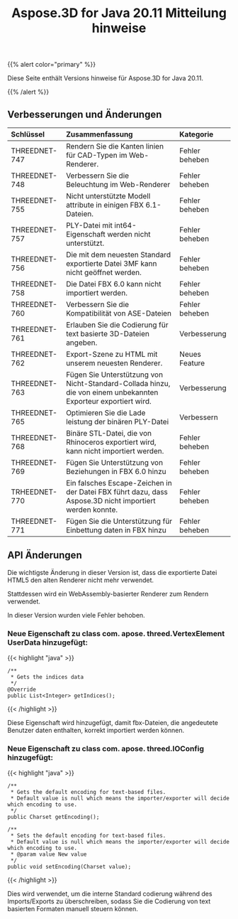 ﻿---
title: Aspose.3D for Java 20.11 Mitteilung hinweise
type: docs
weight: 6
url: /de/java/aspose-3d-for-java-20-11-release-notes/
---
{{% alert color="primary" %}}

Diese Seite enthält Versions hinweise für Aspose.3D for Java 20.11.

{{% /alert %}}
## **Verbesserungen und Änderungen**

|**Schlüssel**|**Zusammenfassung**|**Kategorie**|
|:- |:- |:- |
|THREEDNET-747 |Rendern Sie die Kanten linien für CAD-Typen im Web-Renderer.|Fehler beheben|
|THREEDNET-748 |Verbessern Sie die Beleuchtung im Web-Renderer|Fehler beheben|
|THREEDNET-755 |Nicht unterstützte Modell attribute in einigen FBX 6.1-Dateien.|Fehler beheben|
|THREEDNET-757 |PLY-Datei mit int64-Eigenschaft werden nicht unterstützt.|Fehler beheben|
|THREEDNET-756 |Die mit dem neuesten Standard exportierte Datei 3MF kann nicht geöffnet werden.|Fehler beheben|
|THREEDNET-758 |Die Datei FBX 6.0 kann nicht importiert werden.|Fehler beheben|
|THREEDNET-760 |Verbessern Sie die Kompatibilität von ASE-Dateien|Fehler beheben|
|THREEDNET-761 |Erlauben Sie die Codierung für text basierte 3D-Dateien angeben.|Verbesserung|
|THREEDNET-762 |Export-Szene zu HTML mit unserem neuesten Renderer.|Neues Feature|
|THREEDNET-763 |Fügen Sie Unterstützung von Nicht-Standard-Collada hinzu, die von einem unbekannten Exporteur exportiert wird.|Verbesserung|
|THREEDNET-765 |Optimieren Sie die Lade leistung der binären PLY-Datei|Verbessern|
|THREEDNET-768 |Binäre STL-Datei, die von Rhinoceros exportiert wird, kann nicht importiert werden.|Fehler beheben|
|THREEDNET-769 |Fügen Sie Unterstützung von Beziehungen in FBX 6.0 hinzu|Fehler beheben|
|TRHEEDNET-770 |Ein falsches Escape-Zeichen in der Datei FBX führt dazu, dass Aspose.3D nicht importiert werden konnte.|Fehler beheben|
|THREEDNET-771 |Fügen Sie die Unterstützung für Einbettung daten in FBX hinzu|Fehler beheben|


## API Änderungen ##


Die wichtigste Änderung in dieser Version ist, dass die exportierte Datei HTML5 den alten Renderer nicht mehr verwendet.

Stattdessen wird ein WebAssembly-basierter Renderer zum Rendern verwendet.

In dieser Version wurden viele Fehler behoben.

### Neue Eigenschaft zu class com. apose. threed.VertexElement UserData hinzugefügt:

{{< highlight "java" >}}

    /**
     * Gets the indices data
     */
    @Override
    public List<Integer> getIndices();

{{< /highlight >}}

Diese Eigenschaft wird hinzugefügt, damit fbx-Dateien, die angedeutete Benutzer daten enthalten, korrekt importiert werden können.


### Neue Eigenschaft zu class com. apose. threed.IOConfig hinzugefügt:

{{< highlight "java" >}}

    /**
     * Gets the default encoding for text-based files.
     * Default value is null which means the importer/exporter will decide which encoding to use.
     */
    public Charset getEncoding();
    
    /**
     * Sets the default encoding for text-based files.
     * Default value is null which means the importer/exporter will decide which encoding to use.
     * @param value New value
     */
    public void setEncoding(Charset value);

{{< /highlight >}}

Dies wird verwendet, um die interne Standard codierung während des Imports/Exports zu überschreiben, sodass Sie die Codierung von text basierten Formaten manuell steuern können.